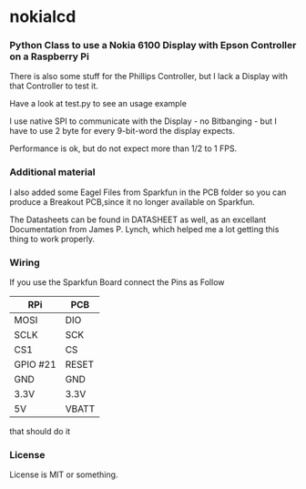 # nokialcd

### Python Class to use a Nokia 6100  Display with Epson Controller on a Raspberry Pi

There is also some stuff for the Phillips Controller, but I lack a
Display with that Controller to test it.

Have a look at test.py to see an usage example

I use native SPI to communicate with the Display - no Bitbanging -
but I have to use 2 byte for every 9-bit-word the display expects.

Performance is ok, but do not expect more than 1/2 to 1 FPS.

### Additional material

I also added some Eagel Files from Sparkfun in the PCB folder
so you can produce a Breakout PCB,since it no longer available on Sparkfun.

The Datasheets can be found in DATASHEET as well, as an excellant Documentation from
James P. Lynch, which helped me a lot getting this thing to work properly.

### Wiring

If you use the Sparkfun Board connect the Pins as Follow

| RPi      | PCB   |
|----------|-------|
| MOSI     | DIO   |
| SCLK     | SCK   |
| CS1      | CS    |
| GPIO #21 | RESET |
| GND      | GND   |
| 3.3V     | 3.3V  |
| 5V       | VBATT |

that should do it

### License
License is MIT or something.
